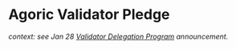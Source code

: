 # Agoric Validator Pledge

_context: see Jan 28 [Validator Delegation Program](https://agoric.com/blog/announcements/agoric-validator-program/) announcement._
